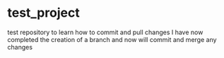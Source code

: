 # test_project
test repository to learn how to commit and pull changes
I have now completed the creation of a branch and now will commit and merge any changes
